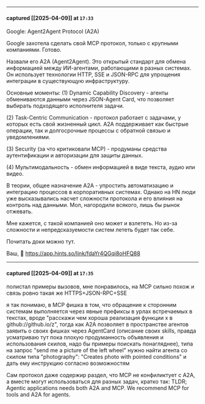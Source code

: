 

---
#### captured [[2025-04-09]] at `17:33`

Google: Agent2Agent Protocol (A2A)

Google захотела сделать свой MCP протокол, только с крупными компаниями. Готово.

Назвали его A2A (Agent2Agent). Это открытый стандарт для обмена информацией между ИИ-агентами, работающими в разных системах. Он использует технологии HTTP, SSE и JSON-RPC для упрощения интеграции в существующую инфраструктуру.

Основные моменты:
(1) Dynamic Capability Discovery - агенты обмениваются данными через JSON-Agent Card, что позволяет выбирать подходящего исполнителя задачи.

(2) Task-Centric Communication - протокол работает с задачами, у которых есть свой жизненный цикл. A2A поддерживает как быстрые операции, так и долгосрочные процессы с обратной связью и уведомлениями.

(3) Security (за что критиковали MCP) - продуманы средства аутентификации и авторизации для защиты данных.

(4) Мультимодальность - обмен информацией в виде текста, аудио или видео.

В теории, общее назначение A2A - упростить автоматизацию и интеграцию процессов в корпоративных системах. Однако на HN люди уже высказывались насчет сложности протокола и его влияния на контроль над данными. Мол, нагородили всякого, лишь бы рынок отжевать.

Мне кажется, с такой компанией оно может и взлететь. Но из-за сложности и непредсказуемости систем лететь будет так себе.

Почитать доки можно тут.

Ваш, 🤗 
 https://app.hints.so/link/fdaYr4QGqi8oHFQ88


---
#### captured [[2025-04-09]] at `17:35`

полистал примеры вызовов, мне понравилось, на MCP сильно похож и связь ровно такая же HTTPS+JSON-RPC+SSE

я так понимаю, в MCP фишка в том, что обращение к сторонним системам выполняется через явные префиксы в урлах встречаемых в текстах, вроде "расскажи чем хороша реализация функции x в github://github.io/z", тогда как A2A позволяет в пространстве агентов заявить о своих фишках через AgentCard (описание своих skills, правда  усматриваю тут пока плохую продуманность объявления и использования скилов, надо бы примеры поискать понагляднее), типа на запрос "send me a picture of the left wheel" нужно найти агента со скилом типа "photography": "Creates photo with pointed conditions" и дать ему инструкцию согласно возможностям

Сам протокол даже содержир раздел, что MCP не конфиликтует с A2A, а вместе могут использоваться для разных задач, кратко так:
TLDR; Agentic applications needs both A2A and MCP. We recommend MCP for tools and A2A for agents.


